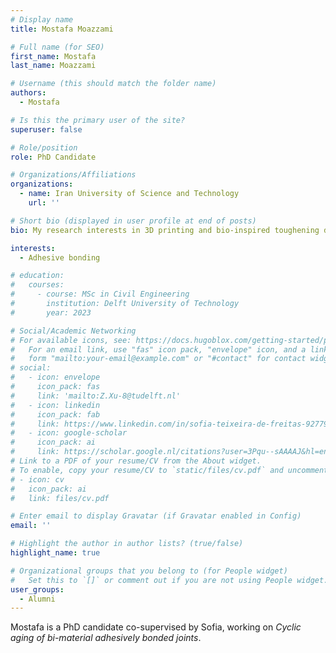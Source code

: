 ```yaml
---
# Display name
title: Mostafa Moazzami

# Full name (for SEO)
first_name: Mostafa
last_name: Moazzami

# Username (this should match the folder name)
authors:
  - Mostafa

# Is this the primary user of the site?
superuser: false

# Role/position
role: PhD Candidate

# Organizations/Affiliations
organizations:
  - name: Iran University of Science and Technology
    url: ''

# Short bio (displayed in user profile at end of posts)
bio: My research interests in 3D printing and bio-inspired toughening designs.

interests:
  - Adhesive bonding

# education:
#   courses:
#     - course: MSc in Civil Engineering
#       institution: Delft University of Technology
#       year: 2023

# Social/Academic Networking
# For available icons, see: https://docs.hugoblox.com/getting-started/page-builder/#icons
#   For an email link, use "fas" icon pack, "envelope" icon, and a link in the
#   form "mailto:your-email@example.com" or "#contact" for contact widget.
# social:
#   - icon: envelope
#     icon_pack: fas
#     link: 'mailto:Z.Xu-8@tudelft.nl'
#   - icon: linkedin
#     icon_pack: fab
#     link: https://www.linkedin.com/in/sofia-teixeira-de-freitas-9277941b/?originalSubdomain=nl
#   - icon: google-scholar
#     icon_pack: ai
#     link: https://scholar.google.nl/citations?user=3Pqu--sAAAAJ&hl=en
# Link to a PDF of your resume/CV from the About widget.
# To enable, copy your resume/CV to `static/files/cv.pdf` and uncomment the lines below.
# - icon: cv
#   icon_pack: ai
#   link: files/cv.pdf

# Enter email to display Gravatar (if Gravatar enabled in Config)
email: ''

# Highlight the author in author lists? (true/false)
highlight_name: true

# Organizational groups that you belong to (for People widget)
#   Set this to `[]` or comment out if you are not using People widget.
user_groups:
  - Alumni
---
```


Mostafa is a PhD candidate co-supervised by Sofia, working on *Cyclic aging of bi-material adhesively bonded joints*.
